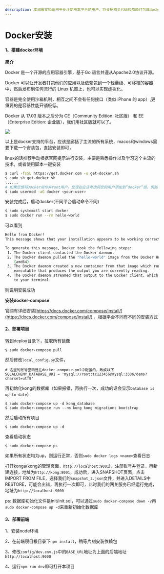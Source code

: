 ```yaml
---
description: 本部署文档适用于专注使用本平台的用户，将会把相关代码和依赖打包成docker镜像
---
```


# Docker安装

#### 1、搭建docker环境

**简介**

Docker 是一个开源的应用容器引擎，基于Go 语言并遵从Apache2.0协议开源。

Docker 可以让开发者打包他们的应用以及依赖包到一个轻量级、可移植的容器中，然后发布到任何流行的 Linux 机器上，也可以实现虚拟化。

容器是完全使用沙箱机制，相互之间不会有任何接口（类似 iPhone 的 app）,更重要的是容器性能开销极低。

Docker 从 17.03 版本之后分为 CE（Community Edition: 社区版） 和 EE（Enterprise Edition: 企业版），我们用社区版就可以了。

![](http://tcloud-static.oss-cn-beijing.aliyuncs.com/tcloud_git/WeWork%20Helper20190911110330.png)

以上是docker支持的平台，应该是廊括了主流的所有系统，macos和windows需要下载一个安装包，直接安装即可，

linux的话推荐手动根据官网提示进行安装，主要是熟悉操作以及学习这个主流的技术，或者使用脚本一键安装

```bash
$ curl -fsSL https://get.docker.com -o get-docker.sh
$ sudo sh get-docker.sh
......
# 如果您想将Docker用作非root用户，您现在应该考虑将您的用户添加到“docker”组，例如：
$ sudo usermod -aG docker <your-user>
```

安装完成后，启动docker\(不同平台启动命令不同\)

```bash
$ sudo systemctl start docker
$ sudo docker run --rm hello-world
```

可以看到

```bash
Hello from Docker!
This message shows that your installation appears to be working correctly.

To generate this message, Docker took the following steps:
 1. The Docker client contacted the Docker daemon.
 2. The Docker daemon pulled the "hello-world" image from the Docker Hub.
    (amd64)
 3. The Docker daemon created a new container from that image which runs the
    executable that produces the output you are currently reading.
 4. The Docker daemon streamed that output to the Docker client, which sent it
    to your terminal.
```

则说明安装成功

**安装docker-compose**

官网有详细安装[https://docs.docker.com/compose/install/](https://docs.docker.com/compose/install/) ，根据平台不同有不同的安装方式

#### 2、部署项目

转到deploy目录下，拉取所有镜像

```text
$ sudo docker-compose pull
```

然后修改`local_config.py`文件，

```text
# 这里的账号密码是在docker-compose.yml中配置的，改成以下
SQLALCHEMY_DATABASE_URI = 'mysql://root:tc123456@mysql:3306/demo?charset=utf8'
```

再初始化kong的数据库（如果报错，再执行一次，成功的话会显示`Database is up-to-date`）

```text
$ sudo docker-compose up -d kong_database
$ sudo docker-compose run --rm kong kong migrations bootstrap
```

然后启动所有项目

```text
$ sudo docker-compose up -d
```

查看启动状态

```text
$ sudo docker-compose ps
```

如果所有状态均为up，则运行正常，否则`sudo docker logs <name>`查看日志

打开konga\(kong的管理页面，`http://localhost:9001`\)，注册账号并登录，再新建连接，地址为`http://kong:8001`，成功后，进入SNAPSHOT页面，点击IMPORT FROM FILE，选择我们的`snapshot_2.json`文件，并进入DETAILS中RESTORE，可能会出错，再执行一次即可，此时我们的网关服务已经运行完成，地址为`http://localhost:9000`

ps: 数据库初始化文件是init/init.sql，可以通过`sudo docker-compose down -v`再`sudo docker-compose up -d`来重新初始化数据库

#### 3、部署前端

1、安装node环境

2、在前端项目根目录下`npm install`，稍等片刻安装依赖包

3、修改`config/dev.env.js`中的`BASE_URL`地址为上面的后端地址`http://localhost:9000`

4、运行`npm run dev`即可打开本项目

